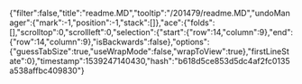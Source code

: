 {"filter":false,"title":"readme.MD","tooltip":"/201479/readme.MD","undoManager":{"mark":-1,"position":-1,"stack":[]},"ace":{"folds":[],"scrolltop":0,"scrollleft":0,"selection":{"start":{"row":14,"column":9},"end":{"row":14,"column":9},"isBackwards":false},"options":{"guessTabSize":true,"useWrapMode":false,"wrapToView":true},"firstLineState":0},"timestamp":1539247140430,"hash":"b618d5ce853d5dc4af2fc0135a538affbc409830"}
